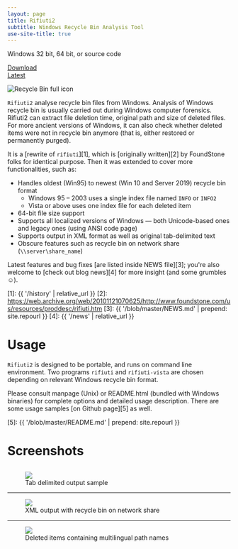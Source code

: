 ```yaml
---
layout: page
title: Rifiuti2
subtitle: Windows Recycle Bin Analysis Tool
use-site-title: true
---
```


<!-- Download -->
<div class="jumbotron text-center">
  Windows 32 bit, 64 bit, or source code
  <p><a class="btn btn-primary btn-lg btn-download" href="{{ '/releases/latest' | prepend: site.repourl }}" role="button">
    <span style="display: flex; align-items: center">
      <span style="display: inline-block; margin-right: 0.5em" class="text-center text-btn-download">Download<br />Latest</span>
      <i class="fa-3x fa-inverse fas fa-download" data-fa-transform="shrink-6" data-fa-mask="fas fa-square"></i>
    </span>
  </a></p>
</div>

<img alt="Recycle Bin full icon" class="pull-right"
src="{{ '/images/rbin.png' | relative_url }}" />

`Rifiuti2` analyse recycle bin files from Windows. Analysis of
Windows recycle bin is usually carried out during Windows computer
forensics. Rifiuti2 can extract file deletion time, original
path and size of deleted files. For more ancient versions of Windows,
it can also check whether deleted items were not in recycle bin anymore
(that is, either restored or permanently purged).

It is a [rewrite of `rifiuti`][1], which is [originally written][2]
by FoundStone folks for identical purpose. Then it was extended to
cover more functionalities, such as:

* Handles oldest (Win95) to newest (Win 10 and Server 2019) recycle bin format
  * Windows 95 &ndash; 2003 uses a single index file named `INFO` or `INFO2`
  * Vista or above uses one index file for each deleted item
* 64-bit file size support
* Supports all localized versions of Windows &mdash; both Unicode-based
  ones and legacy ones (using ANSI code page)
* Supports output in XML format as well as original tab-delimited text
* Obscure features such as recycle bin on network share
  (`\\server\share_name`)

Latest features and bug fixes [are listed inside NEWS file][3]; you're
also welcome to [check out blog news][4] for more insight
(and some grumbles &#x263A;).

[1]: {{ '/history' | relative_url }}
[2]: https://web.archive.org/web/20101121070625/http://www.foundstone.com/us/resources/proddesc/rifiuti.htm
[3]: {{ '/blob/master/NEWS.md' | prepend: site.repourl }}
[4]: {{ '/news' | relative_url }}

# Usage

`Rifiuti2` is designed to be portable, and runs on command line environment.
Two programs `rifiuti` and `rifiuti-vista` are chosen depending on relevant
Windows recycle bin format.

Please consult manpage (Unix) or README.html (bundled with Windows binaries)
for complete options and detailed usage description. There are some
usage samples [on Github page][5] as well.

[5]: {{ '/blob/master/README.md' | prepend: site.repourl }}

# Screenshots

<figure class="text-center" style="margin-top: 30px">
	<img src="{{ '/images/screenshot-tsv.png' | relative_url }}" />
	<figcaption>Tab delimited output sample</figcaption>
</figure>

---

<figure class="text-center">
	<img src="{{ '/images/screenshot3.png' | relative_url }}" />
	<figcaption>XML output with recycle bin on network share</figcaption>
</figure>

---

<figure class="text-center">
	<img src="{{ '/images/screenshot4.png' | relative_url }}" />
	<figcaption>Deleted items containing multilingual path names</figcaption>
</figure>

